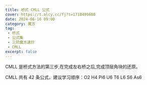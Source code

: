 ```yaml
---
title: 桥式 CMLL 公式
cover: https://t.alcy.cc/fj?t=1718499600
date: 2024-06-16 09:00
category: 魔方
tag: 
 - 桥式
 - 公式集
 - 三阶魔方速拧
 - CMLL
excerpt: false
---
```


CMLL 是桥式方法的第三步,在完成左右桥之后,完成顶层角块的还原。

CMLL 共有 42 条公式，建议学习顺序：O2 H4 Pi6 U6 T6 L6 S6 As6
